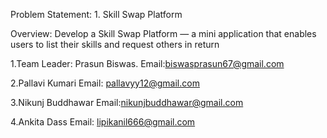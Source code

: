 Problem Statement: 1. Skill Swap Platform

Overview:
Develop a Skill Swap Platform — a mini application that enables users to list their skills and
request others in return

1.Team Leader: Prasun Biswas.   Email:biswasprasun67@gmail.com

2.Pallavi Kumari                Email: pallavyy12@gmail.com

3.Nikunj Buddhawar              Email:nikunjbuddhawar@gmail.com

4.Ankita Dass                   Email: lipikanil666@gmail.com
